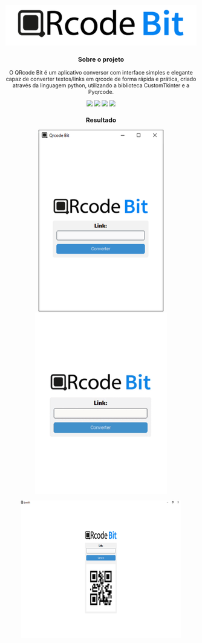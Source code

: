 <div align="center">
 
![icon QRcode Bit](img/icon.png)

### Sobre o projeto
  O QRcode Bit é um aplicativo conversor com interface simples e elegante capaz de converter textos/links em qrcode de forma rápida e prática, criado através da linguagem python, utilizando a biblioteca CustomTkinter e a Pyqrcode.

 [![](https://img.shields.io/badge/Python-3776AB?style=for-the-badge&logo=python&logoColor=white)](https://www.python.org/)
 [![](https://img.shields.io/badge/Customtkinter-V.5.1.2-blue?style=for-the-badge&logo=python&logoColor=white)](https://github.com/TomSchimansky/CustomTkinter)
 [![](https://img.shields.io/badge/Pillow-V.10.0.1-blue?style=for-the-badge&logo=python&logoColor=white)](https://github.com/python-pillow/Pillow)
 [![](https://img.shields.io/badge/Pyqrcode-V.1.2.1-blue?style=for-the-badge&logo=python&logoColor=white)](https://github.com/mnooner256/pyqrcode)

### Resultado
<div>
 <img src="img/interface.png" type="image/png" alt="Interface do Qrcode Bit" height=479>
 <img src="img/Qrcode_Bit.gif" type="image/gif" alt="Qrcode_Bit gif" height=479><br>
</div>

<figure>
 <img src="img/interface_p2.png" type="image/png" alt="Interface do Qrcode Bit Maximizado" height=363><br>
</figure>
</div>
